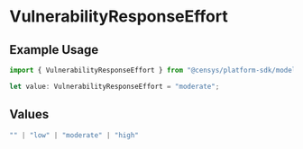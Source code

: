 # VulnerabilityResponseEffort

## Example Usage

```typescript
import { VulnerabilityResponseEffort } from "@censys/platform-sdk/models/components";

let value: VulnerabilityResponseEffort = "moderate";
```

## Values

```typescript
"" | "low" | "moderate" | "high"
```